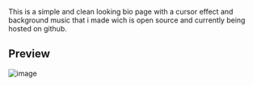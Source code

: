 
This is a simple and clean looking bio page with a cursor effect and background music that i made wich is open source and currently being hosted on github.


## Preview


![image](https://github.com/traced-dev/bio/assets/140763545/b2e07865-92c2-4335-a437-179be39634c9)
